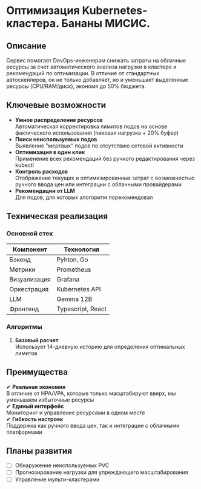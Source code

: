 # Оптимизация Kubernetes-кластера. Бананы МИСИС.

## Описание
Сервис помогает DevOps-инженерам снижать затраты на облачные ресурсы за счет автоматического анализа нагрузки в кластере и рекомендаций по оптимизации. В отличие от стандартных автоскейлеров, он не только добавляет, но и уменьшает выделенные ресурсы (CPU/RAM/диск), экономя до 50% бюджета.

## Ключевые возможности
- **Умное распределение ресурсов**  
  Автоматическая корректировка лимитов подов на основе фактического использования (пиковая нагрузка + 20% буфер)
- **Поиск неиспользуемых подов**  
  Выявление "мертвых" подов по отсутствию сетевой активности
- **Оптимизация в один клик**  
  Применение всех рекомендаций без ручного редактирования через kubectl
- **Контроль расходов**  
  Отображение текущих и оптимизированных затрат с возможностью ручного ввода цен или интеграции с облачными провайдерами
- **Рекомендации от LLM**  
  Для подов, для которых алогоритм порекомендовал

## Техническая реализация
### Основной стек
| Компонент       | Технология       |
|-----------------|------------------|
| Бэкенд         | Pyhton, Go               |
| Метрики         | Prometheus       |
| Визуализация   | Grafana          |
| Оркестрация   | Kubernetes API   |
| LLM   | Gemma 12B   |
| Фронтенд   | Typescript, React   |


### Алгоритмы
1. **Базовый расчет**  
   Использует 14-дневную историю для определения оптимальных лимитов


## Преимущества
✔ **Реальная экономия**  
В отличие от HPA/VPA, которые только масштабируют вверх, мы уменьшаем избыточные ресурсы  
✔ **Единый интерфейс**  
Мониторинг и управление ресурсами в одном месте  
✔ **Гибкость настроек**  
Поддержка как ручного ввода цен, так и интеграции с облачными платформами  

## Планы развития
- [ ] Обнаружение неиспользуемых PVC
- [ ] Прогнозирование нагрузки для упреждающего масштабирования
- [ ] Управление мульти-кластерами
